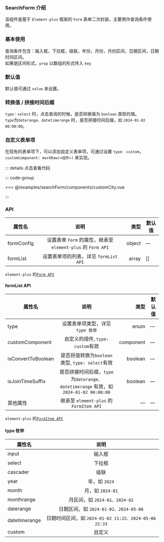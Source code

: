 ### SearchForm 介绍

该组件是基于 `Element-plus` 框架的 `Form` 表单二次封装，主要用作查询条件使用。

### 基本使用

查询条件包含：输入框，下拉框，级联，年份，月份，月份区间，日期区间，日期时间区间。  
如果是区间形式，`prop` 以数组的形式传入 `key`
<preview path="../examples/searchForm/base.vue"></preview>

### 默认值

默认值可通过 `value` 来设置。
<preview path="../examples/searchForm/defaultValue.vue"></preview>

### 转换值 / 拼接时间后缀

`type：select` 时，点击查询的时候，是否转换值为 `boolean` 类型的值。  
`type`为`daterange、datetimerange` 时，是否拼接时间后缀，如 `2024-01-02 00:00:00`。
<preview path="../examples/searchForm/convertJoin.vue"></preview>

### 自定义表单项

在现有的表单项下，可以添加自定义表单项，可通过设置 `type: custom`，`customComponent: markRaw(<组件>)` 来实现。
<preview path="../examples/searchForm/custom.vue"></preview>

::: details 点击查看代码

::: code-group

<<< @/examples/searchForm/components/customCity.vue

:::

### API

| 属性名     |                            说明                             |   类型 | 默认值 |
| ---------- | :---------------------------------------------------------: | -----: | ------ |
| formConfig | 设置表单 `Form` 的属性，继承至 `element-plus` 的 `Form API` | object | —      |
| formList   |            设置表单项的列表，详见 `formList API`            |  array | []     |

`element-plus` 的[`Form API`](https://element-plus.org/zh-CN/component/form#form-api)

#### formList API

| 属性名             |                                        说明                                         |      类型 | 默认值 |
| ------------------ | :---------------------------------------------------------------------------------: | --------: | ------ |
| type               |                          设置表单项类型，详见 `type 枚举`                           |      enum | —      |
| customComponent    |                          自定义的组件, `type: custom`有效                           | component | —      |
| isConvertToBoolean |                   是否将值转换为`boolean`类型, `type: select`有效                   |   boolean | —      |
| isJoinTimeSuffix   | 是否拼接时间后缀，`type`为`daterange、datetimerange` 有效，如 `2024-01-02 00:00:00` |   boolean | —      |
| 其他属性           |                       继承至 `element-plus` 的 `FormItem API`                       |         — | —      |

`element-plus` 的[`FormItem API`](https://element-plus.org/zh-CN/component/form#formitem-api)

#### type 枚举

| 属性名        |                         说明                          |
| ------------- | :---------------------------------------------------: |
| input         |                        输入框                         |
| select        |                        下拉框                         |
| cascader      |                         级联                          |
| year          |                     年，如 `2024`                     |
| month         |                   月，如 `2024-01`                    |
| monthrange    |             月区间，如 `2024-01、2024-02`             |
| daterange     |         日期区间，如 `2024-01-02、2024-05-06`         |
| datetimerange | 日期时间区间，如 `2024-01-02 11:22、2024-05-06 22:33` |
| custom        |                        自定义                         |

```

```
